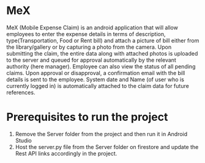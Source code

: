 # MeX

MeX (Mobile Expense Claim) is an android application that will allow employees to enter the expense details in terms of description, type(Transportation, Food or Rent bill) and attach a picture of bill either from the library/gallery or by capturing a photo from the camera. Upon submitting the claim, the entire data along with attached photos is uploaded to the server and queued for approval automatically by the relevant authority (here manager). Employee can also view the status of all pending claims. Upon approval or disapproval, a confirmation email with the bill details is sent to the employee. System date and Name (of user who is currently logged in) is automatically attached to the claim data for future references.

# Prerequisites to run the project

1. Remove the Server folder from the project and then run it in Android Studio
2. Host the server.py file from the Server folder on firestore and update the Rest API links accordingly in the project.
